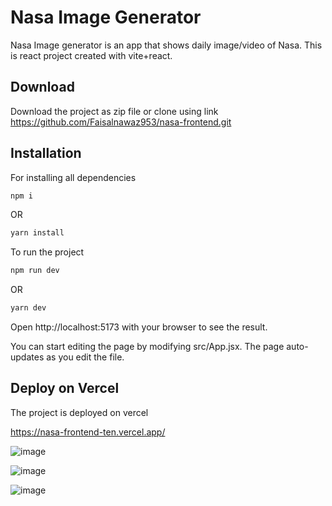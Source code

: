 # Nasa Image Generator

Nasa Image generator is an app that shows daily image/video of Nasa.
This is react project created with vite+react. 

## Download
Download the project as zip file or clone using link
https://github.com/Faisalnawaz953/nasa-frontend.git

## Installation

For installing all dependencies
```bash
npm i 
```
OR
```bash
yarn install 
```
To run the project 
```bash
npm run dev
```
OR
```bash
yarn dev
```

Open http://localhost:5173 with your browser to see the result.

You can start editing the page by modifying src/App.jsx.
The page auto-updates as you edit the file.


## Deploy on Vercel
The project is deployed on vercel 

https://nasa-frontend-ten.vercel.app/

![image](https://user-images.githubusercontent.com/108664361/228290484-7497aa69-fada-4932-b30e-a16892b77b7b.png)

![image](https://user-images.githubusercontent.com/108664361/228290685-c5404ff2-5177-4790-97a8-0b9b02c245dc.png)

![image](https://user-images.githubusercontent.com/108664361/228290835-6dbb2c23-9685-44e7-8c5a-ef17fac72bd3.png)
